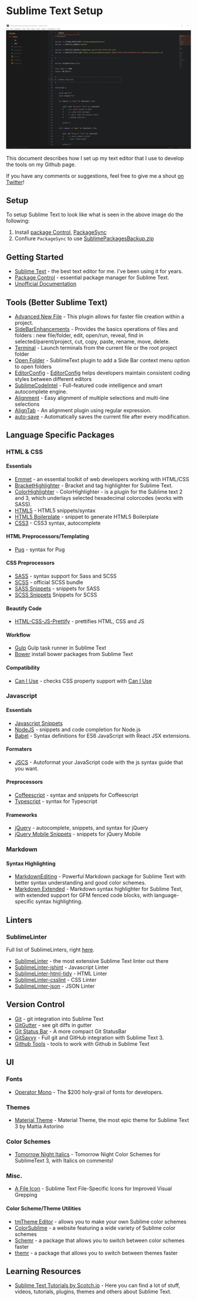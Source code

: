 # Sublime Text Setup

![sublimetext](sublime_text.png)

This document describes how I set up my text editor that I use to develop the tools on my Github page.

If you have any comments or suggestions, feel free to give me a shout [on Twitter](https://twitter.com/nicholasadamou)!

## Setup

To setup Sublime Text to look like what is seen in the above image do the following:

1. Install [package Control](https://sublime.wbond.net/installation),  [PackageSync](https://packagecontrol.io/packages/PackageSync)
2. Confiure `PackageSync` to use [SublimePackagesBackup.zip](SublimePackagesBackup.zip)

## Getting Started

- [Sublime Text](http://www.sublimetext.com/) - the best text editor for me. I've been using it for years. 
- [Package Control](https://sublime.wbond.net/installation) - essential package manager for Sublime Text.
- [Unofficial Documentation](http://docs.sublimetext.info/en/latest/index.html)

## Tools (Better Sublime Text) 

- [Advanced New File](https://github.com/skuroda/Sublime-AdvancedNewFile) - This plugin allows for faster file creation within a project.
- [SideBarEnhancements](https://packagecontrol.io/packages/SideBarEnhancements) - Provides the basics operations of files and folders : new file/folder, edit, open/run, reveal, find in selected/parent/project, cut, copy, paste, rename, move, delete.
- [Terminal](https://packagecontrol.io/packages/Terminal) - Launch terminals from the current file or the root project folder
- [Open Folder](https://packagecontrol.io/packages/Open%20Folder) - SublimeText plugin to add a Side Bar context menu option to open folders
- [EditorConfig](https://packagecontrol.io/packages/EditorConfig) - [EditorConfig](http://editorconfig.org/) helps developers maintain consistent coding styles between different editors
- [SublimeCodeIntel](https://packagecontrol.io/packages/SublimeCodeIntel) - Full-featured code intelligence and smart autocomplete engine.
- [Alignment](https://packagecontrol.io/packages/Alignment) - Easy alignment of multiple selections and multi-line selections
- [AlignTab](https://packagecontrol.io/packages/AlignTab) - An alignment plugin using regular expression.
- [auto-save](https://packagecontrol.io/packages/auto-save) - Automatically saves the current file after every modification.

## Language Specific Packages

### HTML & CSS

#### Essentials

- [Emmet](https://sublime.wbond.net/packages/Emmet) - an essential toolkit of web developers working with HTML/CSS 
- [Bracket​Highlighter](https://packagecontrol.io/packages/BracketHighlighter) - Bracket and tag highlighter for Sublime Text.
- [ColorHighlighter](https://packagecontrol.io/packages/Color%20Highlighter) - ColorHighlighter - is a plugin for the Sublime text 2 and 3, which underlays selected hexadecimal colorcodes (works with SASS).
- [HTML5](https://sublime.wbond.net/packages/HTML5) - HTML5 snippets/syntax
- [HTML5 Boilerplate](https://sublime.wbond.net/packages/HTML%20Boilerplate) - snippet to generate HTML5 Boilerplate
- [CSS3](https://sublime.wbond.net/packages/CSS3) - CSS3 syntax, autocomplete

#### HTML Preprocessors/Templating

- [Pug](https://sublime.wbond.net/packages/Pug) - syntax for Pug

#### CSS Preprocessors

- [SASS](https://sublime.wbond.net/packages/Sass) - syntax support for Sass and SCSS
- [SCSS](https://sublime.wbond.net/packages/SCSS) - official SCSS bundle
- [SASS Snippets](https://sublime.wbond.net/packages/SASS%20Snippets) - snippets for SASS
- [SCSS Snippets](https://sublime.wbond.net/packages/SCSS%20Snippets) Snippets for SCSS

#### Beautify Code

- [HTML-CSS-JS-Prettify](https://sublime.wbond.net/packages/HTML-CSS-JS%20Prettify) - prettifies HTML, CSS and JS

#### Workflow

- [Gulp](https://sublime.wbond.net/packages/Gulp) Gulp task runner in Sublime Text
- [Bower](https://sublime.wbond.net/packages/Bower) install bower packages from Sublime Text

#### Compatibility

- [Can I Use](https://sublime.wbond.net/packages/Can%20I%20Use) - checks CSS property support with [Can I Use](http://caniuse.com/)


### Javascript

#### Essentials

- [Javascript Snippets](https://sublime.wbond.net/packages/JavaScript%20Snippets)
- [NodeJS](https://sublime.wbond.net/packages/Nodejs) - snippets and code completion for Node.js
- [Babel](https://packagecontrol.io/packages/Babel) - Syntax definitions for ES6 JavaScript with React JSX extensions.

#### Formaters

- [JSCS](https://packagecontrol.io/packages/JSCS-Formatter) - Autoformat your JavaScript code with the js syntax guide that you want.

#### Preprocessors

- [Coffeescript](https://sublime.wbond.net/packages/CoffeeScript) - syntax and snippets for Coffeescript
- [Typescript](https://sublime.wbond.net/packages/TypeScript) - syntax for Typescript

#### Frameworks

- [jQuery](https://sublime.wbond.net/packages/jQuery) - autocomplete, snippets, and syntax for jQuery
- [jQuery Mobile Snippets](https://sublime.wbond.net/packages/jQuery%20Mobile%20Snippets) - snippets for jQuery Mobile

### Markdown

#### Syntax Highlighting

- [Markdown​Editing](https://packagecontrol.io/packages/MarkdownEditing) - Powerful Markdown package for Sublime Text with better syntax understanding and good color schemes.
- [Markdown Extended](https://packagecontrol.io/packages/Markdown%20Extended) - Markdown syntax highlighter for Sublime Text, with extended support for GFM fenced code blocks, with language-specific syntax highlighting.

## Linters

### SublimeLinter

Full list of SublimeLinters, right [here](https://sublime.wbond.net/browse/labels/SublimeLinter).

- [SublimeLinter](https://sublime.wbond.net/packages/SublimeLinter) - the most extensive Sublime Text linter out there
- [SublimeLinter-jshint](https://sublime.wbond.net/packages/SublimeLinter-jshint) - Javascript Linter
- [SublimeLinter-html-tidy](https://sublime.wbond.net/packages/SublimeLinter-html-tidy) - HTML Linter
- [SublimeLinter-csslint](https://sublime.wbond.net/packages/SublimeLinter-csslint) - CSS Linter
- [SublimeLinter-json](https://sublime.wbond.net/packages/SublimeLinter-json) - JSON Linter

## Version Control

- [Git](https://sublime.wbond.net/packages/Git) - git integration into Sublime Text
- [GitGutter](https://sublime.wbond.net/packages/GitGutter) - see git diffs in gutter
- [Git Status Bar](https://packagecontrol.io/packages/GitStatusBar) - A more compact Git StatusBar
- [GitSavvy](https://packagecontrol.io/packages/GitSavvy) - Full git and GitHub integration with Sublime Text 3.
- [Github Tools](https://sublime.wbond.net/packages/Github%20Tools) - tools to work with Github in Sublime Text

## UI 

### Fonts

- [Operator Mono](https://www.typography.com/fonts/operator/styles/) - The $200 holy-grail of fonts for developers.

### Themes

- [Material Theme](https://packagecontrol.io/packages/Material%20Theme) - Material Theme, the most epic theme for Sublime Text 3 by Mattia Astorino

### Color Schemes

- [Tomorrow Night Italics](https://packagecontrol.io/packages/Tomorrow%20Night%20Italics%20Color%20Scheme) - Tomorrow Night Color Schemes for SublimeText 3, with Italics on comments!

### Misc.

- [A File Icon](https://packagecontrol.io/packages/A%20File%20Icon) - Sublime Text File-Specific Icons for Improved Visual Grepping

#### Color Scheme/Theme Utilities

- [tmTheme Editor](http://tmtheme-editor.herokuapp.com/) - allows you to make your own Sublime color schemes
- [ColorSublime](http://colorsublime.com/) - a website featuring a wide variety of Sublime color schemes
- [Schemr](https://sublime.wbond.net/packages/Schemr) - a package that allows you to switch between color schemes faster
- [themr](https://packagecontrol.io/packages/Themr) - a package that allows you to switch between themes faster

## Learning Resources

- [Sublime Text Tutorials by Scotch.io](https://scotch.io/tag/sublime-text) - Here you can find a lot of stuff, videos, tutorials, plugins, themes and others about Sublime Text. 
